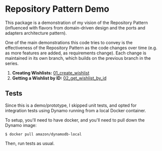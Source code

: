 # Repository Pattern Demo

This package is a demonstration of my vision of the Repository Pattern (influenced with flavors from domain-driven design and the ports and adapters architecture pattern).

One of the main demonstrations this code tries to convey is the effectiveness of the Repository Pattern as the code changes over time (e.g. as more features are added, as requirements change). Each change is maintained in its own branch, which builds on the previous branch in the series.

1. **Creating Wishlists:** [01_create_wishlist](https://github.com/nagraham/repository-pattern-demo-2/tree/01_create_wishlist)
2. **Getting a Wishlist by ID:** [02_get_wishlist_by_id](https://github.com/nagraham/repository-pattern-demo-2/tree/02_get_wishlist_by_id)

## Tests

Since this is a demo/prototype, I skipped unit tests, and opted for integration tests using Dynamo running from a local Docker container.

To setup, you'll need to have docker, and you'll need to pull down the Dynamo image:

```
$ docker pull amazon/dynamodb-local
```

Then, run tests as usual.